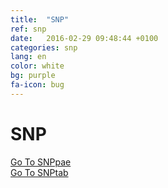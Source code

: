 ```yaml
---
title:  "SNP"
ref: snp
date:   2016-02-29 09:48:44 +0100
categories: snp
lang: en
color: white
bg: purple
fa-icon: bug
---
```

# SNP

<div class="container">

  <!-- columns should be the immediate child of a .row -->
  <div class="row">
    <div class="half column">
    <a class="button button-primary" href="http://snptab.antibiotic.ru/">Go To SNPpae</a>
    </div>
    <div class="half column">
    <a class="button button-primary" href="http://snptab.antibiotic.ru/">Go To SNPtab</a>
    </div>
  </div>

</div>
